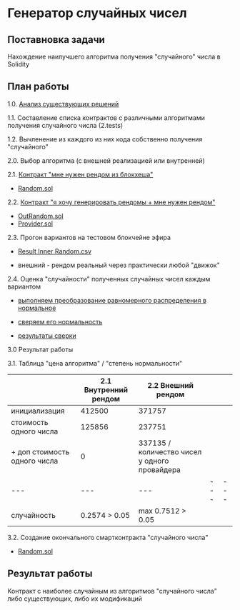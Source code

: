 # Генератор случайных чисел

## Поставновка задачи

Нахождение наилучшего алгоритма получения "случайного" числа в Solidity

## План работы

1.0. [Анализ существующих решений](1.examples/analyse.md)

1.1. Составление списка контрактов с различными алгоритмами получения случайного числа (2.tests)

1.2. Вычленение из каждого из них кода собственно получения "случайного"

2.0. Выбор алгоритма (с внешней реализацией или внутренней)

2.1. [Контракт "мне нужен рендом из блокхеша"](2.tests/inner_random/readme.md)

- [Random.sol](2.tests/inner_random/truf/contracts/Random.sol)

2.2. [Контракт "я хочу генерировать рендомы + мне нужен рендом"](2.tests/outer_random/readme.md)

- [OutRandom.sol](2.tests/outer_random/truf/contracts/OutRandom.sol)
- [Provider.sol](2.tests/outer_random/truf/contracts/Provider.sol)

2.3. Прогон вариантов на тестовом блокчейне эфира

- [Result Inner Random.csv](2.tests/inner_random/www/results.csv)

- внешний - рендом реальный через практически любой "движок"

2.4. Оценка "случайности" полученных случайных чисел каждым вариантом

- [выполняем преобразование равномерного распределения в нормальное](http://ru.math.wikia.com/wiki/%D0%9F%D1%80%D0%B5%D0%BE%D0%B1%D1%80%D0%B0%D0%B7%D0%BE%D0%B2%D0%B0%D0%BD%D0%B8%D0%B5_%D0%91%D0%BE%D0%BA%D1%81%D0%B0_%E2%80%94_%D0%9C%D1%8E%D0%BB%D0%BB%D0%B5%D1%80%D0%B0)

- [сверяем его нормальность](http://r-analytics.blogspot.com/2012/06/blog-post_14.html#.WYhL7uklEuU)

- [результаты сверки](2.tests_r/readme.md)

3.0 Результат работы

3.1. Таблица "цена алгоритма" / "степень нормальности"

|   | 2.1 Внутренний рендом  |  2.2 Внешний рендом |   |   |
|---|---|---|---|---|
| инициализация  |  412500 | 371757 | 
| стоимость одного числа  |  125856  |  237751 |
| + доп стоимость одного числа |  0  |  337135 / количество чисел у одного провайдера |
|---|---|---|---|---|
| cлучайность  |  0.2574 > 0.05  |  max 0.7512 > 0.05 |

3.2. Создание окончального смартконтракта "случайного числа"

- [Random.sol](3.result/Random.sol)

## Результат работы

Контракт с наиболее случайным из алгоритмов "случайного числа" либо существующих, либо их модификаций


